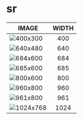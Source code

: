 # sr

| IMAGE | WIDTH |
|-------|:-----:|
| ![400x300](images/fmd_sr_400x300.jpg) | 400 |
| ![640x480](images/fmd_sr_640x480.jpg) | 640 |
| ![684x600](images/fmd_sr_684x600.jpg) | 684 |
| ![685x600](images/fmd_sr_685x600.jpg) | 685 |
| ![800x600](images/fmd_sr_800x600.jpg) | 800 |
| ![960x800](images/fmd_sr_960x800.jpg) | 960 |
| ![961x800](images/fmd_sr_961x800.jpg) | 961 |
| ![1024x768](images/fmd_sr_1024x768.jpg) | 1024 |
